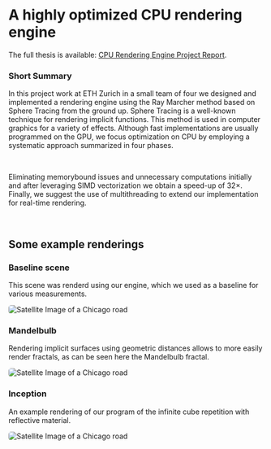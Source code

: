 # A highly optimized CPU rendering engine

The full thesis is available: [CPU Rendering Engine Project Report](../reports/49_report.pdf).

### Short Summary

<p>In this project work at ETH Zurich in a small team of four we designed and implemented  a rendering engine using the Ray Marcher method based on Sphere Tracing from the ground up. Sphere Tracing is a well-known technique
for rendering implicit functions. This method is used in computer graphics for a variety of effects. Although
fast implementations are usually programmed on the GPU, we focus optimization on CPU by employing a systematic
approach summarized in four phases. </p> <br>

<p>Eliminating memorybound issues and unnecessary computations initially and after leveraging SIMD vectorization we obtain a speed-up of 32×. Finally, we suggest the use of multithreading to extend our implementation for real-time rendering. </p> <br>

## Some example renderings

### Baseline scene

This scene was renderd using our engine, which we used as a baseline for various measurements.

<img class="w-full md:w-1/2"  style="overflow:hidden;  display: block; margin: 0 auto; border-radius: 5px" style="overflow:hidden; width: 100%;" src="../images/scene0.avif" alt="Satellite Image of a Chicago road"/>

### Mandelbulb

Rendering implicit surfaces using geometric distances allows to more easily render fractals, as can be seen here the Mandelbulb fractal.

<img class="w-full md:w-1/2"  style="overflow:hidden;  display: block; margin: 0 auto; border-radius: 5px"  style="overflow:hidden; width: 100%;" src="../images/mandelbulb.avif" alt="Satellite Image of a Chicago road"/>

### Inception

An example rendering of our program of the infinite cube repetition with reflective material.

<img class="w-full md:w-1/2"  style="overflow:hidden;  display: block; margin: 0 auto; border-radius: 5px"  style="overflow:hidden; width: 100%;" src="../images/inception_0.avif" alt="Satellite Image of a Chicago road"/>
